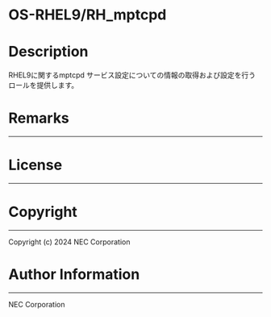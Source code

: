 OS-RHEL9/RH_mptcpd
=======================================================
# Description
RHEL9に関するmptcpd サービス設定についての情報の取得および設定を行うロールを提供します。

# Remarks
-------

# License
-------

# Copyright
---------
Copyright (c) 2024 NEC Corporation

# Author Information
------------------
NEC Corporation
